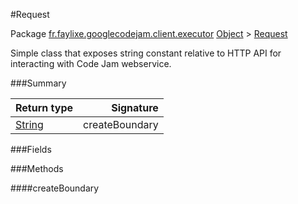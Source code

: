 #Request

Package [fr.faylixe.googlecodejam.client.executor](nullfr/faylixe/googlecodejam/client/executor)
[Object]() > [Request]()

<p>Simple class that exposes string constant
 relative to HTTP API for interacting with
 Code Jam webservice.</p>

###Summary


Return type | Signature
--- | ---:
[String]() | createBoundary

###Fields


###Methods

####createBoundary


